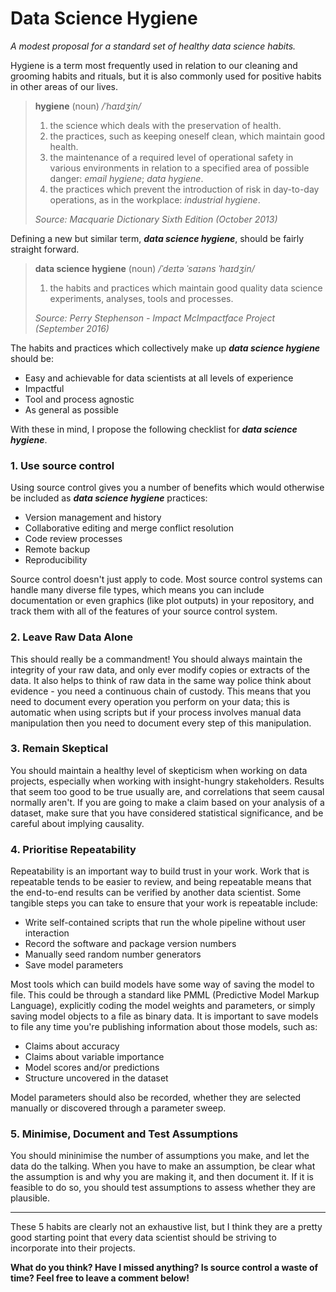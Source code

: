 # Data Science Hygiene

_A modest proposal for a standard set of healthy data science habits._

Hygiene is a term most frequently used in relation to our cleaning and grooming habits and rituals, but it is also commonly used for positive habits in other areas of our lives. 

> **hygiene** (noun) _/ˈhaɪdʒin/_
> 
> 1. the science which deals with the preservation of health.
> 2. the practices, such as keeping oneself clean, which maintain good health.
> 3. the maintenance of a required level of operational safety in various environments in relation to a specified area of possible danger: _email hygiene_; _data hygiene_.
> 4. the practices which prevent the introduction of risk in day-to-day operations, as in the workplace: _industrial hygiene_.
> 
> _Source: Macquarie Dictionary Sixth Edition (October 2013)_

Defining a new but similar term, _**data science hygiene**_, should be fairly straight forward.

> **data science hygiene** (noun) _/ˈdeɪtə ˈsaɪəns ˈhaɪdʒin/_
> 
> 1. the habits and practices which maintain good quality data science experiments, analyses, tools and processes.
> 
> _Source: Perry Stephenson - Impact McImpactface Project (September 2016)_

The habits and practices which collectively make up _**data science hygiene**_ should be:

* Easy and achievable for data scientists at all levels of experience
* Impactful
* Tool and process agnostic
* As general as possible

With these in mind, I propose the following checklist for _**data science hygiene**_.

### 1. Use source control

Using source control gives you a number of benefits which would otherwise be included as _**data science hygiene**_ practices:

* Version management and history
* Collaborative editing and merge conflict resolution
* Code review processes
* Remote backup
* Reproducibility

Source control doesn't just apply to code. Most source control systems can handle many diverse file types, which means you can include documentation or even graphics (like plot outputs) in your repository, and track them with all of the features of your source control system.

### 2. Leave Raw Data Alone

This should really be a commandment! You should always maintain the integrity of your raw data, and only ever modify copies or extracts of the data. It also helps to think of raw data in the same way police think about evidence - you need a continuous chain of custody. This means that you need to document every operation you perform on your data; this is automatic when using scripts but if your process involves manual data manipulation then you need to document every step of this manipulation.


### 3. Remain Skeptical

You should maintain a healthy level of skepticism when working on data projects, especially when working with insight-hungry stakeholders. Results that seem too good to be true usually are, and correlations that seem causal normally aren't. If you are going to make a claim based on your analysis of a dataset, make sure that you have considered statistical significance, and be careful about implying causality.

### 4. Prioritise Repeatability

Repeatability is an important way to build trust in your work. Work that is repeatable tends to be easier to review, and being repeatable means that the end-to-end results can be verified by another data scientist. Some tangible steps you can take to ensure that your work is repeatable include:

* Write self-contained scripts that run the whole pipeline without user interaction
* Record the software and package version numbers
* Manually seed random number generators
* Save model parameters

Most tools which can build models have some way of saving the model to file. This could be through a standard like PMML (Predictive Model Markup Language), explicitly coding the model weights and parameters, or simply saving model objects to a file as binary data. It is important to save models to file any time you're publishing information about those models, such as:

* Claims about accuracy
* Claims about variable importance
* Model scores and/or predictions
* Structure uncovered in the dataset

Model parameters should also be recorded, whether they are selected manually or discovered through a parameter sweep.

### 5. Minimise, Document and Test Assumptions

You should mininimise the number of assumptions you make, and let the data do the talking. When you have to make an assumption, be clear what the assumption is and why you are making it, and then document it. If it is feasible to do so, you should test assumptions to assess whether they are plausible.

<hr>

These 5 habits are clearly not an exhaustive list, but I think they are a pretty good starting point that every data scientist should be striving to incorporate into their projects. 

<strong>What do you think? Have I missed anything? Is source control a waste of time? Feel free to leave a comment below!</strong>
